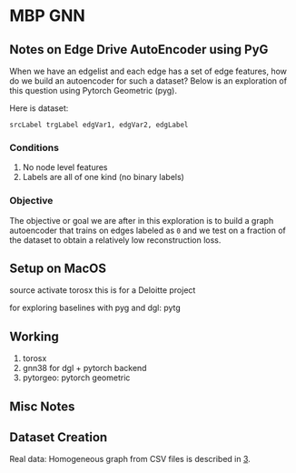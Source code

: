 MBP GNN 
=======

## Notes on Edge Drive AutoEncoder using PyG

When we have an edgelist and each edge has a set of edge features, how do we build an autoencoder for such a dataset? Below is
an exploration of this question using Pytorch Geometric (pyg).

Here is dataset:

```
srcLabel trgLabel edgVar1, edgVar2, edgLabel
```

### Conditions 

1. No node level features 
2. Labels are all of one kind (no binary labels)

### Objective 

The objective or goal we are after in this exploration is to build a graph autoencoder that trains on edges labeled as `0` and 
we test on a fraction of the dataset to obtain a relatively low reconstruction loss. 




## Setup on MacOS 

source activate torosx this is for a Deloitte project

for exploring baselines with pyg and dgl: pytg

## Working 

1. torosx
2. gnn38 for dgl + pytorch backend
3. pytorgeo: pytorch geometric 

## Misc Notes 

## Dataset Creation 

Real data: Homogeneous graph from CSV files is described in [3]. 

[1]: https://colab.research.google.com/drive/14OvFnAXggxB8vM4e8vSURUp1TaKnovzX?usp=sharing
[2]: https://www.google.com/url?sa=t&rct=j&q=&esrc=s&source=web&cd=&ved=2ahUKEwiYoLGe4bfxAhWbQs0KHaNHDIUQFjAFegQICxAD&url=https%3A%2F%2Ftowardsdatascience.com%2Fneo4j-dgl-a-seamless-integration-624ad6edb6c0&usg=AOvVaw3wyyWdHYy_OmLvyqO7-nFX
[3]: https://stellargraph.readthedocs.io/en/stable/demos/basics/loading-pandas.html
